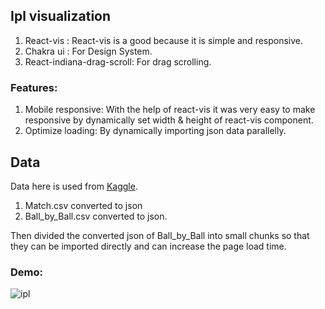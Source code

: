## Ipl visualization 
1. React-vis : React-vis is a good because it is simple and responsive.
2. Chakra ui : For Design System.
3. React-indiana-drag-scroll: For drag scrolling.

### Features: 

1. Mobile responsive: With the help of react-vis it was very easy to make responsive by dynamically set width & height of react-vis component.
2. Optimize loading: By dynamically importing json data parallelly.

## Data

Data here is used from [Kaggle](https://www.kaggle.com/harsha547/indian-premier-league-csv-dataset).
1. Match.csv converted to json
2. Ball_by_Ball.csv converted to json.

Then divided the converted json of Ball_by_Ball into small chunks so that they can be imported directly and can increase the page load time.


### Demo: 


![ipl](https://user-images.githubusercontent.com/50075905/82266945-b2a54900-9988-11ea-86cc-b176a7054ba4.gif)

